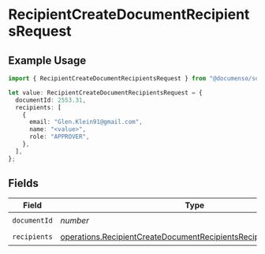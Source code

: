 # RecipientCreateDocumentRecipientsRequest

## Example Usage

```typescript
import { RecipientCreateDocumentRecipientsRequest } from "@documenso/sdk-typescript/models/operations";

let value: RecipientCreateDocumentRecipientsRequest = {
  documentId: 2553.31,
  recipients: [
    {
      email: "Glen.Klein91@gmail.com",
      name: "<value>",
      role: "APPROVER",
    },
  ],
};
```

## Fields

| Field                                                                                                                                                  | Type                                                                                                                                                   | Required                                                                                                                                               | Description                                                                                                                                            |
| ------------------------------------------------------------------------------------------------------------------------------------------------------ | ------------------------------------------------------------------------------------------------------------------------------------------------------ | ------------------------------------------------------------------------------------------------------------------------------------------------------ | ------------------------------------------------------------------------------------------------------------------------------------------------------ |
| `documentId`                                                                                                                                           | *number*                                                                                                                                               | :heavy_check_mark:                                                                                                                                     | N/A                                                                                                                                                    |
| `recipients`                                                                                                                                           | [operations.RecipientCreateDocumentRecipientsRecipientRequestBody](../../models/operations/recipientcreatedocumentrecipientsrecipientrequestbody.md)[] | :heavy_check_mark:                                                                                                                                     | N/A                                                                                                                                                    |